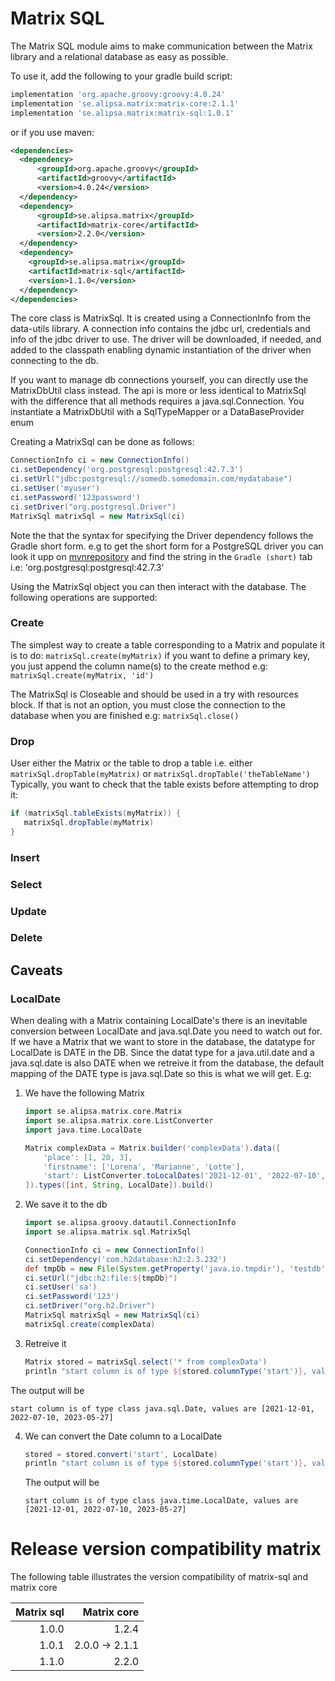 # Matrix SQL

The Matrix SQL module aims to make communication between the Matrix library and a 
relational database as easy as possible.

To use it, add the following to your gradle build script:
```groovy
implementation 'org.apache.groovy:groovy:4.0.24'
implementation 'se.alipsa.matrix:matrix-core:2.1.1'
implementation 'se.alipsa.matrix:matrix-sql:1.0.1'
```
or if you use maven:
```xml
<dependencies>
  <dependency>
      <groupId>org.apache.groovy</groupId>
      <artifactId>groovy</artifactId>
      <version>4.0.24</version>
  </dependency>
  <dependency>
      <groupId>se.alipsa.matrix</groupId>
      <artifactId>matrix-core</artifactId>
      <version>2.2.0</version>
  </dependency>
  <dependency>
    <groupId>se.alipsa.matrix</groupId>
    <artifactId>matrix-sql</artifactId>
    <version>1.1.0</version>
  </dependency>
</dependencies>
```

The core class is MatrixSql. It is created using a ConnectionInfo from the data-utils library.
A connection info contains the jdbc url, credentials and info of the jdbc driver to use.
The driver will be downloaded, if needed, and added to the classpath enabling dynamic 
instantiation of the driver when connecting to the db.

If you want to manage db connections yourself, you can directly use the MatrixDbUtil class instead.
The api is more or less identical to MatrixSql with the difference that all methods 
requires a java.sql.Connection. You instantiate a MatrixDbUtil with a SqlTypeMapper or a DataBaseProvider enum

Creating a MatrixSql can be done as follows:
```groovy 
ConnectionInfo ci = new ConnectionInfo()
ci.setDependency('org.postgresql:postgresql:42.7.3')
ci.setUrl("jdbc:postgresql://somedb.somedomain.com/mydatabase")
ci.setUser('myuser')
ci.setPassword('123password')
ci.setDriver("org.postgresql.Driver")
MatrixSql matrixSql = new MatrixSql(ci)
```
Note the that the syntax for specifying the Driver dependency follows the
Gradle short form. e.g to get the short form for a PostgreSQL driver you can
look it upp on [mvnrepository](https://mvnrepository.com/artifact/org.postgresql/postgresql/42.7.3)
and find the string in the `Gradle (short)` tab i.e: 'org.postgresql:postgresql:42.7.3'

Using the MatrixSql object you can then interact with the database.
The following operations are supported:

### Create

The simplest way to create a table corresponding to a Matrix and populate it is to do:
`matrixSql.create(myMatrix)`
if you want to define a primary key, you just append the column name(s) to the create method e.g:
`matrixSql.create(myMatrix, 'id')`

The MatrixSql is Closeable and should be used in a try with resources block.
If that is not an option, you must close the connection to the database when you are
finished e.g: `matrixSql.close()`

### Drop
User either the Matrix or the table to drop a table i.e.
either `matrixSql.dropTable(myMatrix)`
or `matrixSql.dropTable('theTableName')`
Typically, you want to check that the table exists before attempting to drop it:
```groovy
if (matrixSql.tableExists(myMatrix)) {
   matrixSql.dropTable(myMatrix)
}
```

### Insert
### Select
### Update
### Delete

## Caveats

### LocalDate
When dealing with a Matrix containing LocalDate's there is an inevitable conversion between
LocalDate and java.sql.Date you need to watch out for. If we have a Matrix that we want to 
store in the database, the datatype for LocalDate is DATE in the DB. Since the datat type for 
a java.util.date and a java.sql.date is also DATE when we retreive it from the database, the
default mapping of the DATE type is java.sql.Date so this is what we will get.
E.g:

1. We have the following Matrix
    ```groovy
    import se.alipsa.matrix.core.Matrix
    import se.alipsa.matrix.core.ListConverter
    import java.time.LocalDate

    Matrix complexData = Matrix.builder('complexData').data([
        'place': [1, 20, 3],
        'firstname': ['Lorena', 'Marianne', 'Lotte'],
        'start': ListConverter.toLocalDates('2021-12-01', '2022-07-10', '2023-05-27')
    ]).types([int, String, LocalDate]).build()
    ```
2. We save it to the db
   ```groovy 
   import se.alipsa.groovy.datautil.ConnectionInfo
   import se.alipsa.matrix.sql.MatrixSql
   
   ConnectionInfo ci = new ConnectionInfo()
   ci.setDependency('com.h2database:h2:2.3.232')
   def tmpDb = new File(System.getProperty('java.io.tmpdir'), 'testdb').getAbsolutePath()
   ci.setUrl("jdbc:h2:file:${tmpDb}")
   ci.setUser('sa')
   ci.setPassword('123')
   ci.setDriver("org.h2.Driver")
   MatrixSql matrixSql = new MatrixSql(ci)
   matrixSql.create(complexData)
   ```
3. Retreive it
   ```groovy
   Matrix stored = matrixSql.select('* from complexData')
   println "start column is of type ${stored.columnType('start')}, values are ${stored.column('start')}"
   ```
   
The output will be
```
start column is of type class java.sql.Date, values are [2021-12-01, 2022-07-10, 2023-05-27]
```
4. We can convert the Date column to a LocalDate
    ```groovy
    stored = stored.convert('start', LocalDate)
    println "start column is of type ${stored.columnType('start')}, values are ${stored.column('start')}"
    ```
   The output will be
    ```
    start column is of type class java.time.LocalDate, values are [2021-12-01, 2022-07-10, 2023-05-27]
    ```

# Release version compatibility matrix
The following table illustrates the version compatibility of 
matrix-sql and matrix core

| Matrix sql |    Matrix core | 
|-----------:|---------------:|
|      1.0.0 |          1.2.4 |
|      1.0.1 | 2.0.0 -> 2.1.1 |
|      1.1.0 |          2.2.0 |